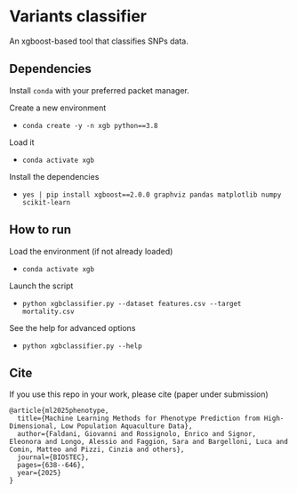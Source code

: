 # Variants classifier
An xgboost-based tool that classifies SNPs data.

## Dependencies
Install `conda` with your preferred packet manager.

Create a new environment 
- `conda create -y -n xgb python==3.8`

Load it 
- `conda activate xgb`

Install the dependencies 
- `yes | pip install xgboost==2.0.0 graphviz pandas matplotlib numpy scikit-learn`

## How to run
Load the environment (if not already loaded)
- `conda activate xgb`

Launch the script 
- `python xgbclassifier.py --dataset features.csv --target mortality.csv`

See the help for advanced options
- `python xgbclassifier.py --help`

## Cite
If you use this repo in your work, please cite (paper under submission)

```
@article{ml2025phenotype,
  title={Machine Learning Methods for Phenotype Prediction from High-Dimensional, Low Population Aquaculture Data},
  author={Faldani, Giovanni and Rossignolo, Enrico and Signor, Eleonora and Longo, Alessio and Faggion, Sara and Bargelloni, Luca and Comin, Matteo and Pizzi, Cinzia and others},
  journal={BIOSTEC},
  pages={638--646},
  year={2025}
}

```